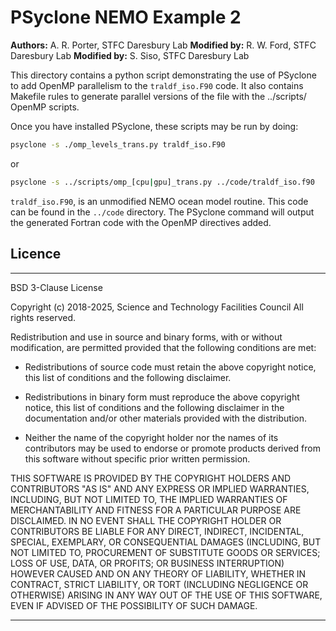 # PSyclone NEMO Example 2

**Authors:** A. R. Porter, STFC Daresbury Lab
**Modified by:** R. W. Ford, STFC Daresbury Lab
**Modified by:** S. Siso, STFC Daresbury Lab

This directory contains a python script demonstrating the use of
PSyclone to add OpenMP parallelism to the `traldf_iso.F90` code.
It also contains Makefile rules to generate parallel versions of the
file with the ../scripts/ OpenMP scripts.

Once you have installed PSyclone, these scripts may be run by doing:

```sh
psyclone -s ./omp_levels_trans.py traldf_iso.F90
```
or
```sh
psyclone -s ../scripts/omp_[cpu|gpu]_trans.py ../code/traldf_iso.f90
```

`traldf_iso.F90`, is an unmodified NEMO ocean model routine. This code
can be found in the `../code` directory. The PSyclone command will output
the generated Fortran code with the OpenMP directives added.


## Licence

-----------------------------------------------------------------------------

BSD 3-Clause License

Copyright (c) 2018-2025, Science and Technology Facilities Council
All rights reserved.

Redistribution and use in source and binary forms, with or without
modification, are permitted provided that the following conditions are met:

* Redistributions of source code must retain the above copyright notice, this
  list of conditions and the following disclaimer.

* Redistributions in binary form must reproduce the above copyright notice,
  this list of conditions and the following disclaimer in the documentation
  and/or other materials provided with the distribution.

* Neither the name of the copyright holder nor the names of its
  contributors may be used to endorse or promote products derived from
  this software without specific prior written permission.

THIS SOFTWARE IS PROVIDED BY THE COPYRIGHT HOLDERS AND CONTRIBUTORS
"AS IS" AND ANY EXPRESS OR IMPLIED WARRANTIES, INCLUDING, BUT NOT
LIMITED TO, THE IMPLIED WARRANTIES OF MERCHANTABILITY AND FITNESS
FOR A PARTICULAR PURPOSE ARE DISCLAIMED. IN NO EVENT SHALL THE
COPYRIGHT HOLDER OR CONTRIBUTORS BE LIABLE FOR ANY DIRECT, INDIRECT,
INCIDENTAL, SPECIAL, EXEMPLARY, OR CONSEQUENTIAL DAMAGES (INCLUDING,
BUT NOT LIMITED TO, PROCUREMENT OF SUBSTITUTE GOODS OR SERVICES;
LOSS OF USE, DATA, OR PROFITS; OR BUSINESS INTERRUPTION) HOWEVER
CAUSED AND ON ANY THEORY OF LIABILITY, WHETHER IN CONTRACT, STRICT
LIABILITY, OR TORT (INCLUDING NEGLIGENCE OR OTHERWISE) ARISING IN
ANY WAY OUT OF THE USE OF THIS SOFTWARE, EVEN IF ADVISED OF THE
POSSIBILITY OF SUCH DAMAGE.

-----------------------------------------------------------------------------
